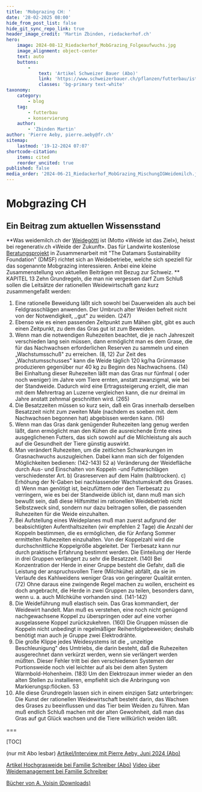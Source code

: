 ```yaml
---
title: 'Mobgrazing CH: '
date: '28-02-2025 08:00'
hide_from_post_list: false
hide_git_sync_repo_link: true
header_image_credit: 'Martin Zbinden, riedackerhof.ch'
hero:
    image: 2024-08-12_Riedackerhof_MobGrazing_Folgeaufwuchs.jpg
    image_alignment: object-center
    text: auto
    buttons:
        -
            text: 'Artikel Schweizer Bauer (Abo)'
            link: 'https://www.schweizerbauer.ch/pflanzen/futterbau/ist-dies-das-weidesystem-der-zukunft'
            classes: 'bg-primary text-white'
taxonomy:
    category:
        - blog
    tag:
        - futterbau
        - konservierung
    author:
        - 'Zbinden Martin'
author: 'Pierre Aeby, pierre.aeby@fr.ch'
sitemap:
    lastmod: '19-12-2024 07:07'
shortcode-citation:
    items: cited
    reorder_uncited: true
published: false
media_order: '2024-06-21_Riedackerhof_MobGrazing_MischungIGWeidemilch.jpg,2024-06-21_Riedackerhof_Mobgrazing_Tag-danach.jpg,2024-08-12_Riedackerhof_MobGrazing_Folgeaufwuchs.jpg,2023-04-19_Riedackerhof_Mist.mp4'
---
```


# Mobgrazing CH
## Ein Beitrag zum aktuellen Wissensstand

**Was weidemilch.ch der [Weidegötti](/blog/2025-kw12) ist (Motto «Weide ist das Ziel»), heisst bei regenerativ.ch «Weide der Zukunft». Das für Landwirte kostenlose [Beratungsprojekt](https://www.agricultura-regeneratio.ch/services-1) in Zusammenarbeit mit "The Datamars Sustainability Foundation" (DMSF) richtet sich an Weidebetriebe, welche sich speziell für das sogenannte Mobgrazing interessieren.  Anbei eine kleine Zusammenstellung von aktuellen Beiträgen mit Bezug zur Schweiz.
**
KAPITEL 13
Zehn Grundregeln,
die man nie vergessen darf
Zum Schluß sollen die Leitsätze der rationellen Weidewirtschaft ganz kurz
zusammengefaßt werden:
1. Eine rationelle Beweidung läßt sich sowohl bei Dauerweiden als auch
bei Feldgrasschlägen anwenden.
Der Umbruch alter Weiden befreit nicht von der Notwendigkeit, ,,gut"
zu weiden. (247)
2. Ebenso wie es einen passenden Zeitpunkt zum Mähen gibt, gibt es auch
einen Zeitpunkt, zu dem das Gras gut ist zum Beweiden.
3. Wenn man die notwendigen Ruhezeiten beachtet, die je nach Jahreszeit
verschieden lang sein müssen, dann ermöglicht man es dem Grase, die für
das Nachwachsen erforderlichen Reserven zu sammeln und einen „Wachstumsschuß"
zu erreichen. (8, 12)
Zur Zeit des „Wachstumsschusses" kann die Weide täglich 120 kg/ha
Grünmasse produzieren gegenüber nur 40 kg zu Beginn des Nachwachsens.
(14)
Bei Einhaltung dieser Ruhezeiten läßt man das Gras nur fünfmal ( oder
noch weniger) im Jahre vom Tiere ernten, anstatt zwanzigmal, wie bei der
Standweide.
Dadurch wird eine Ertragssteigerung erzielt, die man mit dem Mehrertrag
an Luzerne vergleichen kann, die nur dreimal im Jahre anstatt
zehnmal geschnitten wird. (265)
4. Die Besatzzeiten müssen so kurz sein, daß ein Gras innerhalb derselben
Besatzzeit nicht zum zweiten Male (nachdem es soeben mit. dem Nachwachsen
begonnen hat) abgebissen werden kann. (16)
5. Wenn man das Gras dank genügender Ruhezeiten lang genug werden
läßt, dann ermöglicht man den Kühen die ausreichende Ernte eines ausgeglichenen
Futters, das sich sowohl auf die Milchleistung als auch auf
die Gesundheit der Tiere günstig auswirkt.
6. Man verändert Ruhezeiten, um die zeitlichen Schwankungen im Grasnachwuchs
auszugleichen. Dabei kann man sich der folgenden Möglichkeiten
bedienen: (142-143)
52
a) Veränderung der Weidefläche durch Aus- und Einschalten von Koppeln
-und Futterschlägen verschiedenster Art.
b) Grasreserven auf dem Halm (halbtrocken).
c) Erhöhung der N-Gaben bei nachlassender Wachstumskraft des Grases.
d) Wenn man genötigt ist, beizufüttern oder den Tierbesatz zu verringern,
wie es bei der Standweide üblich ist, dann muß man sich bewußt
sein, daß diese Hilfsmittel im rationellen Weidebetrieb nicht Selbstzweck
sind, sondern nur dazu beitragen sollen, die passenden Ruhezeiten
für die Weide einzuhalten.
7. Bei Aufstellung eines Weideplanes muß man zuerst aufgrund der beabsichtigten
Aufenthaltszeiten (wir empfehlen 2 Tage) die Anzahl der Koppeln
bestimmen, die es ermöglichen, die für Anfang Sommer ermittelten
Ruhezeiten einzuhalten. Von der Koppelzahl wird die durchschnittliche
Koppelgröße abgeleitet.
Der Tierbesatz kann nur durch praktische Erfahrung bestimmt werden.
Die Einteilung der Herde in drei Gruppen verlängert zu sehr die Besatzzeit.
(140)
Bei Konzentration der Herde in einer Gruppe besteht die Gefahr, daß die
Leistung der anspruchsvollen Tiere (Milchkühe) abfällt, da sie im Verlaufe
des Kahlweidens weniger Gras von geringerer Qualität ernten. (72)
Ohne daraus eine zwingende Regel machen zu wollen, erscheint es doch
angebracht, die Herde in zwei Gruppen zu teilen, besonders dann, wenn
u. a. auch Milchkühe vorhanden sind. (141-142)
8. Die Weideführung muß elastisch sein. Das Gras kommandiert, der Weidewirt
handelt. Man muß es verstehen, eine noch nicht genügend nachgewachsene
Koppel zu überspringen oder auf eine vorher ausgelassene
Koppel zurückzukehren. (160)
Die Gruppen müssen die Koppeln nicht unbedingt in regelmäßiger Reihenfolgebeweiden;
deshalb benötigt man auch je Gruppe zwei Elektrodrähte.
9. Die große Klippe jedes Weidesystems ist die „ unzeitige Beschleunigung"
des Umtriebs, die darin besteht, daß die Ruhezeiten ausgerechnet
dann verkürzt werden, wenn sie verlängert werden müßten. Dieser Fehler
tritt bei den verschiedenen Systemen der Portionsweide noch viel leichter
auf als bei dem alten System Warmbold-Hohenheim. (183)
Um den Elektrozaun immer wieder an den alten Stellen zu installieren,
empfiehlt sich die Anbringung von Markierungsp:flöcken.
53
10. Alle diese Grundregeln lassen sich in einem einzigen Satz unterbringen:
Die Kunst der rationellen Weidewirtschaft besteht darin, das Wachsen des
Grases zu beeinflussen und das Tier beim Weiden zu führen. Man muß
endlich Schluß machen mit der alten Gewohnheit, daß man das Gras auf
gut Glück wachsen und die Tiere willkürlich weiden läßt.

===

[TOC]

(nur mit Abo lesbar)
[Artikel/Interview mit Pierre Aeby, Juni 2024 (Abo)](https://www.bauernzeitung.ch/artikel/tiere/futterbau-im-klimastress-ist-mob-grazing-eine-antwort-524508)


[Artikel Hochgrasweide bei Familie Schreiber (Abo)](https://www.bauernzeitung.ch/artikel/tiere/familie-schreiber-hat-mob-grazing-als-hochgras-weide-fuer-sich-massgeschneidert-524465)
[Video über Weidemanagement bei Familie Schreiber](https://youtu.be/gZXBf7ECxH4)

[Bücher von A. Voisin (Downloads)](https://weidewelt.org/viewtopic.php?f=38&t=322?button)



